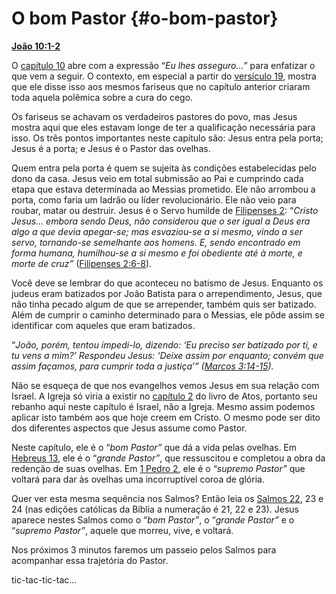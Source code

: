 # O bom Pastor {#o-bom-pastor}

[**João 10:1-2**](http://bibliaonline.com.br/acf/jo/10/1-2)

O [capítulo 10](http://bibliaonline.com.br/acf/jo/10) abre com a expressão “_Eu lhes asseguro...”_ para enfatizar o que vem a seguir. O contexto, em especial a partir do [versículo 19](http://bibliaonline.com.br/acf/jo/10/19-42), mostra que ele disse isso aos mesmos fariseus que no capítulo anterior criaram toda aquela polêmica sobre a cura do cego.

Os fariseus se achavam os verdadeiros pastores do povo, mas Jesus mostra aqui que eles estavam longe de ter a qualificação necessária para isso. Os três pontos importantes neste capítulo são: Jesus entra pela porta; Jesus é a porta; e Jesus é o Pastor das ovelhas.

Quem entra pela porta é quem se sujeita às condições estabelecidas pelo dono da casa. Jesus veio em total submissão ao Pai e cumprindo cada etapa que estava determinada ao Messias prometido. Ele não arrombou a porta, como faria um ladrão ou líder revolucionário. Ele não veio para roubar, matar ou destruir. Jesus é o Servo humilde de [Filipenses 2](http://bibliaonline.com.br/acf/fp/2): “_Cristo Jesus... embora sendo Deus, não considerou que o ser igual a Deus era algo a que devia apegar-se; mas esvaziou-se a si mesmo, vindo a ser servo, tornando-se semelhante aos homens. E, sendo encontrado em forma humana, humilhou-se a si mesmo e foi obediente até à morte, e morte de cruz”_ ([Filipenses 2:6-8](http://bibliaonline.com.br/acf/fp/2/6-8)).

Você deve se lembrar do que aconteceu no batismo de Jesus. Enquanto os judeus eram batizados por João Batista para o arrependimento, Jesus, que não tinha pecado algum de que se arrepender, também quis ser batizado. Além de cumprir o caminho determinado para o Messias, ele pôde assim se identificar com aqueles que eram batizados.

“_João, porém, tentou impedi-lo, dizendo: ‘Eu preciso ser batizado por ti, e tu vens a mim?’ Respondeu Jesus: ‘Deixe assim por enquanto; convém que assim façamos, para cumprir toda a justiça’” (_[_Marcos 3:14-15_](http://bibliaonline.com.br/acf/mc/3/14-15)_)._

Não se esqueça de que nos evangelhos vemos Jesus em sua relação com Israel. A Igreja só viria a existir no [capítulo 2](http://bibliaonline.com.br/acf/atos/2) do livro de Atos, portanto seu rebanho aqui neste capítulo é Israel, não a Igreja. Mesmo assim podemos aplicar isto também aos que hoje creem em Cristo. O mesmo pode ser dito dos diferentes aspectos que Jesus assume como Pastor.

Neste capítulo, ele é o “_bom Pastor”_ que dá a vida pelas ovelhas. Em [Hebreus 13](http://bibliaonline.com.br/acf/hb/13), ele é o “_grande Pastor”_, que ressuscitou e completou a obra da redenção de suas ovelhas. Em [1 Pedro 2](http://bibliaonline.com.br/acf/1pe/2), ele é o “_supremo Pastor”_ que voltará para dar às ovelhas uma incorruptível coroa de glória.

Quer ver esta mesma sequência nos Salmos? Então leia os [Salmos 22](http://bibliaonline.com.br/acf/sl/22), 23 e 24 (nas edições católicas da Bíblia a numeração é 21, 22 e 23). Jesus aparece nestes Salmos como o “_bom Pastor”_, o “_grande Pastor”_ e o “_supremo Pastor”_, aquele que morreu, vive, e voltará.

Nos próximos 3 minutos faremos um passeio pelos Salmos para acompanhar essa trajetória do Pastor.

tic-tac-tic-tac...